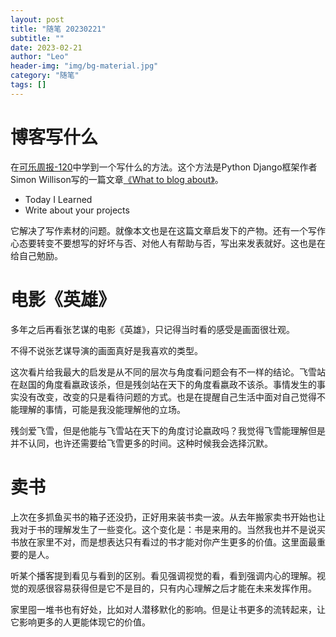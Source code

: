 ```yaml
---
layout: post
title: "随笔 20230221"
subtitle: ""
date: 2023-02-21
author: "Leo"
header-img: "img/bg-material.jpg"
category: "随笔"
tags: []
---
```


# 博客写什么

在[可乐周报-120][1]中学到一个写什么的方法。这个方法是Python Django框架作者Simon Willison写的一篇文章[《What to blog about》][2]。
- Today I Learned
- Write about your projects

它解决了写作素材的问题。就像本文也是在这篇文章启发下的产物。还有一个写作心态要转变不要想写的好坏与否、对他人有帮助与否，写出来发表就好。这也是在给自己勉励。



# 电影《英雄》
多年之后再看张艺谋的电影《英雄》，只记得当时看的感受是画面很壮观。

不得不说张艺谋导演的画面真好是我喜欢的类型。

这次看片给我最大的启发是从不同的层次与角度看问题会有不一样的结论。飞雪站在赵国的角度看嬴政该杀，但是残剑站在天下的角度看嬴政不该杀。事情发生的事实没有改变，改变的只是看待问题的方式。也是在提醒自己生活中面对自己觉得不能理解的事情，可能是我没能理解他的立场。

残剑爱飞雪，但是他能与飞雪站在天下的角度讨论嬴政吗？我觉得飞雪能理解但是并不认同，也许还需要给飞雪更多的时间。这种时候我会选择沉默。



# 卖书
上次在多抓鱼买书的箱子还没扔，正好用来装书卖一波。从去年搬家卖书开始也让我对于书的理解发生了一些变化。这个变化是：书是来用的。当然我也并不是说买书放在家里不对，而是想表达只有看过的书才能对你产生更多的价值。这里面最重要的是人。

听某个播客提到看见与看到的区别。看见强调视觉的看，看到强调内心的理解。视觉的观感很容易获得但是它不是目的，只有内心理解之后才能在未来发挥作用。

家里囤一堆书也有好处，比如对人潜移默化的影响。但是让书更多的流转起来，让它影响更多的人更能体现它的价值。



[1]: https://www.kele.me/p/120
[2]: https://simonwillison.net/2022/Nov/6/what-to-blog-about/


